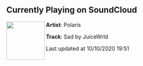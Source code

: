 ## Currently Playing on SoundCloud

[<img align="left" width="100" src="https://i1.sndcdn.com/artworks-000455843028-m1jr73-t50x50.jpg">](https://soundcloud.com/kxngtrillz/sad-by-juicewrld)

**Artist**: Polaris 

**Track**: Sad by JuiceWrld

Last updated at 10/10/2020 19:51
